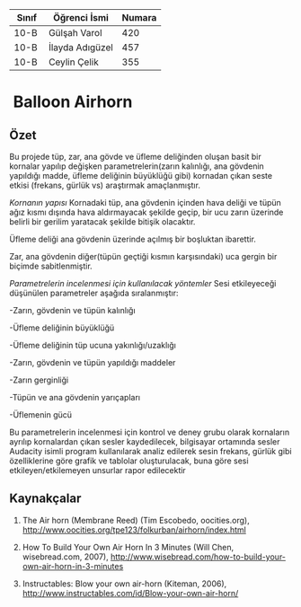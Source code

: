 



Sınıf | Öğrenci İsmi  | Numara
-------|----------------|--------
10-B  | Gülşah Varol | 420
10-B  | İlayda Adıgüzel | 457
10-B  | Ceylin Çelik | 355

#  Balloon Airhorn
## Özet
Bu projede tüp, zar, ana gövde ve üfleme deliğinden oluşan basit bir kornalar yapılıp değişken parametrelerin(zarın kalınlığı, ana gövdenin yapıldığı madde, üfleme deliğinin büyüklüğü gibi) kornadan çıkan seste etkisi (frekans, gürlük vs) araştırmak amaçlanmıştır.

*Kornanın yapısı* Kornadaki tüp, ana gövdenin içinden hava deliği ve tüpün ağız kısmı dışında hava aldırmayacak şekilde geçip, bir ucu zarın üzerinde belirli bir gerilim yaratacak şekilde bitişik olacaktır. 

Üfleme deliği ana gövdenin üzerinde açılmış bir boşluktan ibarettir. 

Zar, ana gövdenin diğer(tüpün geçtiği kısmın karşısındaki) uca gergin bir biçimde sabitlenmiştir.

*Parametrelerin incelenmesi için kullanılacak yöntemler* Sesi etkileyeceği düşünülen parametreler aşağıda sıralanmıştır:

-Zarın, gövdenin ve tüpün kalınlığı

-Üfleme deliğinin büyüklüğü

-Üfleme deliğinin tüp ucuna yakınlığı/uzaklığı

-Zarın, gövdenin ve tüpün yapıldığı maddeler

-Zarın gerginliği

-Tüpün ve ana gövdenin yarıçapları

-Üflemenin gücü

Bu parametrelerin incelenmesi için kontrol ve deney grubu olarak kornaların ayrılıp kornalardan çıkan sesler kaydedilecek, bilgisayar ortamında sesler Audacity isimli program kullanılarak analiz edilerek sesin frekans, gürlük gibi özelliklerine göre grafik ve tablolar oluşturulacak, buna göre sesi etkileyen/etkilemeyen unsurlar rapor edilecektir
## Kaynakçalar  

1. The Air horn (Membrane Reed) (Tim Escobedo, oocities.org), 
http://www.oocities.org/tpe123/folkurban/airhorn/index.html

2. How To Build Your Own Air Horn In 3 Minutes (Will Chen, wisebread.com, 2007),
http://www.wisebread.com/how-to-build-your-own-air-horn-in-3-minutes

3. Instructables: Blow your own air-horn (Kiteman, 2006),
http://www.instructables.com/id/Blow-your-own-air-horn/

